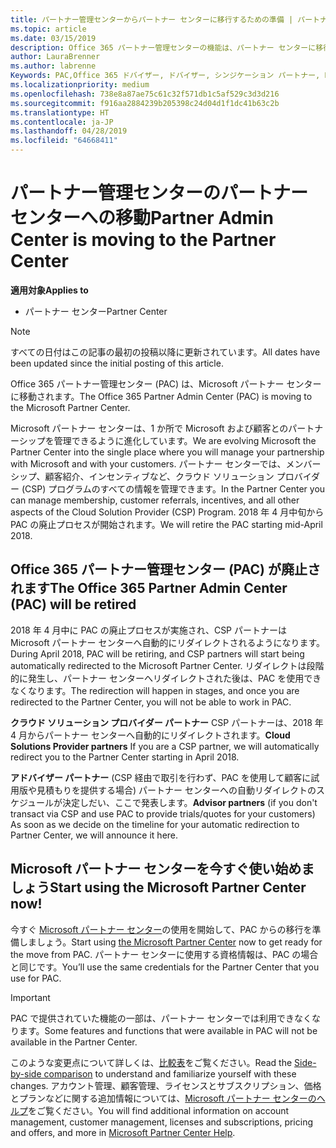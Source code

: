 ```yaml
---
title: パートナー管理センターからパートナー センターに移行するための準備 | パートナー センター
ms.topic: article
ms.date: 03/15/2019
description: Office 365 パートナー管理センターの機能は、パートナー センターに移行されます。
author: LauraBrenner
ms.author: labrenne
Keywords: PAC,Office 365 ドバイザー, ドバイザー, シンジケーション パートナー, PAC 廃止, PAC の廃止
ms.localizationpriority: medium
ms.openlocfilehash: 738e8a87ae75c61c32f571db1c5af529c3d3d216
ms.sourcegitcommit: f916aa2884239b205398c24d04d1f1dc41b63c2b
ms.translationtype: HT
ms.contentlocale: ja-JP
ms.lasthandoff: 04/28/2019
ms.locfileid: "64668411"
---
```

# <a name="partner-admin-center-is-moving-to-the-partner-center"></a><span data-ttu-id="d244b-104">パートナー管理センターのパートナー センターへの移動</span><span class="sxs-lookup"><span data-stu-id="d244b-104">Partner Admin Center is moving to the Partner Center</span></span>

<span data-ttu-id="d244b-105">**適用対象**</span><span class="sxs-lookup"><span data-stu-id="d244b-105">**Applies to**</span></span>

-  <span data-ttu-id="d244b-106">パートナー センター</span><span class="sxs-lookup"><span data-stu-id="d244b-106">Partner Center</span></span>

> [!NOTE]  
>  <span data-ttu-id="d244b-107">すべての日付はこの記事の最初の投稿以降に更新されています。</span><span class="sxs-lookup"><span data-stu-id="d244b-107">All dates have been updated since the initial posting of this article.</span></span>

<span data-ttu-id="d244b-108">Office 365 パートナー管理センター (PAC) は、Microsoft パートナー センターに移動されます。</span><span class="sxs-lookup"><span data-stu-id="d244b-108">The Office 365 Partner Admin Center (PAC) is moving to the Microsoft Partner Center.</span></span>

<span data-ttu-id="d244b-109">Microsoft パートナー センターは、1 か所で Microsoft および顧客とのパートナーシップを管理できるように進化しています。</span><span class="sxs-lookup"><span data-stu-id="d244b-109">We are evolving Microsoft the Partner Center into the single place where you will manage your partnership with Microsoft and with your customers.</span></span> <span data-ttu-id="d244b-110">パートナー センターでは、メンバーシップ、顧客紹介、インセンティブなど、クラウド ソリューション プロバイダー (CSP) プログラムのすべての情報を管理できます。</span><span class="sxs-lookup"><span data-stu-id="d244b-110">In the Partner Center you can manage membership, customer referrals, incentives, and all other aspects of the Cloud Solution Provider (CSP) Program.</span></span> <span data-ttu-id="d244b-111">2018 年 4 月中旬から PAC の廃止プロセスが開始されます。</span><span class="sxs-lookup"><span data-stu-id="d244b-111">We will retire the PAC starting mid-April 2018.</span></span>

## <a name="the-office-365-partner-admin-center-pac-will-be-retired"></a><span data-ttu-id="d244b-112">Office 365 パートナー管理センター (PAC) が廃止されます</span><span class="sxs-lookup"><span data-stu-id="d244b-112">The Office 365 Partner Admin Center (PAC) will be retired</span></span>

<span data-ttu-id="d244b-113">2018 年 4 月中に PAC の廃止プロセスが実施され、CSP パートナーは Microsoft パートナー センターへ自動的にリダイレクトされるようになります。</span><span class="sxs-lookup"><span data-stu-id="d244b-113">During April 2018, PAC will be retiring, and CSP partners will start being automatically redirected to the Microsoft Partner Center.</span></span> <span data-ttu-id="d244b-114">リダイレクトは段階的に発生し、パートナー センターへリダイレクトされた後は、PAC を使用できなくなります。</span><span class="sxs-lookup"><span data-stu-id="d244b-114">The redirection will happen in stages, and once you are redirected to the Partner Center, you will not be able to work in PAC.</span></span> 

<span data-ttu-id="d244b-115">**クラウド ソリューション プロバイダー パートナー** CSP パートナーは、2018 年 4 月からパートナー センターへ自動的にリダイレクトされます。</span><span class="sxs-lookup"><span data-stu-id="d244b-115">**Cloud Solutions Provider partners** If you are a CSP partner, we will automatically redirect you to the Partner Center starting in April 2018.</span></span> 

<span data-ttu-id="d244b-116">**アドバイザー パートナー** (CSP 経由で取引を行わず、PAC を使用して顧客に試用版や見積もりを提供する場合) パートナー センターへの自動リダイレクトのスケジュールが決定しだい、ここで発表します。</span><span class="sxs-lookup"><span data-stu-id="d244b-116">**Advisor partners** (if you don't transact via CSP and use PAC to provide trials/quotes for your customers) As soon as we decide on the timeline for your automatic redirection to Partner Center, we will announce it here.</span></span> 


## <a name="start-using-the-microsoft-partner-center-now"></a><span data-ttu-id="d244b-117">Microsoft パートナー センターを今すぐ使い始めましょう</span><span class="sxs-lookup"><span data-stu-id="d244b-117">Start using the Microsoft Partner Center now!</span></span>

<span data-ttu-id="d244b-118">今すぐ [Microsoft パートナー センター](https://partnercenter.microsoft.com/)の使用を開始して、PAC からの移行を準備しましょう。</span><span class="sxs-lookup"><span data-stu-id="d244b-118">Start using [the Microsoft Partner Center](https://partnercenter.microsoft.com/)  now to get ready for the move from PAC.</span></span>  <span data-ttu-id="d244b-119">パートナー センターに使用する資格情報は、PAC の場合と同じです。</span><span class="sxs-lookup"><span data-stu-id="d244b-119">You’ll use the same credentials for the Partner Center that you use for PAC.</span></span> 

> [!IMPORTANT]  
> <span data-ttu-id="d244b-120">PAC で提供されていた機能の一部は、パートナー センターでは利用できなくなります。</span><span class="sxs-lookup"><span data-stu-id="d244b-120">Some features and functions that were available in PAC will not be available in the Partner Center.</span></span>

 <span data-ttu-id="d244b-121">このような変更点について詳しくは、[比較表](moving-from-pac-to-pc.md)をご覧ください。</span><span class="sxs-lookup"><span data-stu-id="d244b-121">Read the [Side-by-side comparison](moving-from-pac-to-pc.md) to understand and familiarize yourself with these changes.</span></span>  <span data-ttu-id="d244b-122">アカウント管理、顧客管理、ライセンスとサブスクリプション、価格とプランなどに関する追加情報については、[Microsoft パートナー センターのヘルプ](https://partnercenter.microsoft.com/partner/help)をご覧ください。</span><span class="sxs-lookup"><span data-stu-id="d244b-122">You will find additional information on account management, customer management, licenses and subscriptions, pricing and offers, and more in [Microsoft Partner Center Help](https://partnercenter.microsoft.com/partner/help).</span></span>

 
